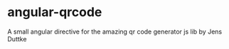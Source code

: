 angular-qrcode
==============

A small angular directive for the amazing qr code generator js lib by Jens Duttke

